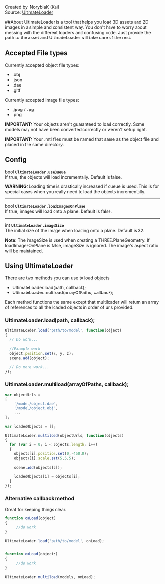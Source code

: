 Created by: NorybiaK (Kai)  
Source: [UltimateLoader](https://github.com/norybiak/UltimateLoader)

##About
UltimateLoader is a tool that helps you load 3D assets and 2D images in a simple and consistent way. You don't have to worry about messing with the different loaders and confusing code. Just provide the path to the asset and UltimateLoader will take care of the rest.

## Accepted File types
Currently accepted object file types:
* .obj
* .json
* .dae
* .gltf

Currently accepted image file types:
* .jpeg / .jpg
* .png

**IMPORTANT:** Your objects aren't guaranteed  to load correctly. Some models may not have been converted correctly or weren't setup right.

**IMPORTANT:** Your .mtl files must be named that same as the object file and placed in the same directory.

## Config
bool **`UltimateLoader.useQueue`**  
If true, the objects will load incrementally. Default is false.

**WARNING:** Loading time is drastically increased if queue is used. This is for special cases when you really need to load the objects incrementally.

***

bool **`UltimateLoader.loadImagesOnPlane`**  
If true, images will load onto a plane. Default is false.

***

int **`UltimateLoader.imageSize`**  
The initial size of the image when loading onto a plane. Default is 32. 

**Note**: The imageSize is used when creating a THREE.PlaneGeometry. If loadImagesOnPlane is false, imageSize is ignored. The image's aspect ratio will be maintained.

## Using UltimateLoader

There are two methods you can use to load objects: 
* UltimateLoader.load(path, callback);
* UltimateLoader.multiload(arrayOfPaths, callback);

Each method functions the same except that multiloader will return an array of references to all the loaded objects in order of urls provided.

### UltimateLoader.load(path, callback);
```javascript
UltimateLoader.load('path/to/model', function(object)
{
  // Do work...
  
  //Example work
  object.position.set(x, y, z);
  scene.add(object);
  
  // Do more work...
});
```

### UltimateLoader.multiload(arrayOfPaths, callback);
```javascript
var objectUrls =
[
	'/model/object.dae',
	'/model/object.obj',
	...
];

var loadedObjects = [];

UltimateLoader.multiload(objectUrls, function(objects)
{
  for (var i = 0; i < objects.length; i++)
  {
  	objects[i].position.set(0,-450,0);
  	objects[i].scale.set(5,5,5);
  
  	scene.add(objects[i]);
  	
  	loadedObjects[i] = objects[i];
  }
});
```
### Alternative callback method
Great for keeping things clear.
```javascript
function onLoad(object)
{
     //do work
}

UltimateLoader.load('path/to/model', onLoad);
```

```javascript

function onLoad(objects)
{
     //do work
}

UltimateLoader.multiload(models, onLoad);
```